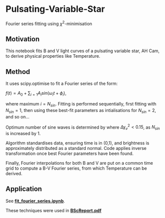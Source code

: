 # Pulsating-Variable-Star
Fourier series fitting using $\chi^2$-minimisation

## Motivation

This notebook fits B and V light curves of a pulsating variable star, AH Cam, to derive physical properties like Temperature.

## Method

It uses scipy.optimise to fit a Fourier series of the form:

$f(t) = A_0 + \sum_{i=1} A_i sin(\omega_i t + \phi_i)$,

where maximum $i=N_{sin}$. Fitting is performed sequentially, first fitting with $N_{sin}=1$, then using these best-fit parameters as intialisations for $N_{sin}=2$, and so on... 

Optimum number of sine waves is determined by where $\Delta \chi^2_{\nu}<0.15$, as $N_{sin}$ is increased by 1.

Algorithm standardises data, ensuring time is in (0,1), and brightness is approximately distributed as a standard normal. Code applies inverse transformation once best Fourier parameters have been found.

Finally, Fourier interpolations for both B and V are put on a common time grid to compute a B-V Fourier series, from which Temperature can be derived.

## Application

See [**fit_fourier_series.ipynb**](https://github.com/sam-m-ward/Pulsating-Variable-Star/blob/main/fit_fourier_series.ipynb).

These techniques were used in [**BScReport.pdf**](https://github.com/sam-m-ward/Analysis_Reports/blob/main/BScReport.pdf)
